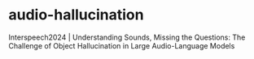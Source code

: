 # audio-hallucination
Interspeech2024 | Understanding Sounds, Missing the Questions: The Challenge of Object Hallucination in Large Audio-Language Models
